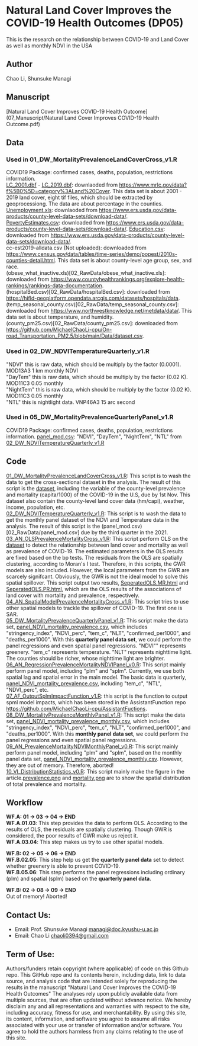 # Natural Land Cover Improves the COVID-19 Health Outcomes (DP05)
This is the research on the relationship between COVID-19 and Land Cover as well as monthly NDVI in the USA

## Author
Chao Li, Shunsuke Managi

## Manuscript
[Natural Land Cover Improves COVID-19 Health Outcome](07_Manuscript/Natural Land Cover Improves COVID-19 Health Outcome.pdf)  

## Data  
### Used in 01_DW_MortalityPrevalenceLandCoverCross_v1.R  
COVID19 Package: confirmed cases, deaths, population, restrictions information.  
[LC_2001.dbf](01_Raster/02_LandCoverTable/LC_2001.dbf) - [LC_2019.dbf](01_Raster/02_LandCoverTable/LC_2019.dbf): downlaoded from <https://www.mrlc.gov/data?f%5B0%5D=category%3ALand%20Cover>. This data set is about 2001 - 2019 land cover, eight tif files, which should be extracted by geoprocessiong. The data are about percentage in the counties.  
[Unemployment.xls](02_RawData/Unemployment.xls): downlaoded from <https://www.ers.usda.gov/data-products/county-level-data-sets/download-data/>.  
[PovertyEstimates.csv](02_RawData/PovertyEstimates.csv): downloaded from <https://www.ers.usda.gov/data-products/county-level-data-sets/download-data/>. 
[Education.csv](02_RawData/Education.csv): downloaded from <https://www.ers.usda.gov/data-products/county-level-data-sets/download-data/>.  
cc-est2019-alldata.csv (Not uploaded): downloaded from <https://www.census.gov/data/tables/time-series/demo/popest/2010s-counties-detail.html>. This data set is about county-level age group, sex, and race.  
(obese_what_inactive.xls)[02_RawData/obese_what_inactive.xls]: downloaded from <https://www.countyhealthrankings.org/explore-health-rankings/rankings-data-documentation>.  
(hospitalBed.csv)[02_RawData/hospitalBed.csv]: downloaded from <https://hifld-geoplatform.opendata.arcgis.com/datasets/hospitals/data>.  
(temp_seasonal_county.csv)[02_RawData/temp_seasonal_county.csv]: downloaded from <https://www.northwestknowledge.net/metdata/data/>. This data set is about temperature, and humidity.  
(county_pm25.csv)[02_RawData/county_pm25.csv]: downloaded from <https://github.com/MichaelChaoLi-cpu/On-road_Transportation_PM2.5/blob/main/Data/dataset.csv>.  
### Used in 02_DW_NDVITemperatureQuarterly_v1.R
"NDVI" this is raw data, which should be multiply by the factor (0.0001). MOD13A3 1 km monthly NDVI   
"DayTem" this is raw data, which should be multiply by the factor (0.02 K). MOD11C3 0.05 monthly  
"NightTem" this is raw data, which should be multiply by the factor (0.02 K). MOD11C3 0.05 monthly  
"NTL" this is nightlight data. VNP46A3 15 arc second  
  
### Used in 05_DW_MortalityPrevalenceQuarterlyPanel_v1.R
COVID19 Package: confirmed cases, deaths, population, restrictions information. 
[panel_mod.csv](02_RawData/panel_mod.csv): "NDVI", "DayTem", "NightTem", "NTL" from [02_DW_NDVITemperatureQuarterly_v1.R](04_Code/02_DW_NDVITemperatureQuarterly_v1.R)  
  
## Code  
[01_DW_MortalityPrevalenceLandCoverCross_v1.R](04_Code/01_DW_MortalityPrevalenceLandCoverCross_v1.R): This script is to wash the data to get the cross-sectional dataset in the analysis. The result of this script is the [dataset](00_RData/dateset.Rdata), including the variable of the county-level prevalence and mortality (capita/1000) of the COVID-19 in the U.S, due by 1st Nov. This dataset also contain the county-level land cover data (hm/capi), weather, income, population, etc.  
[02_DW_NDVITemperatureQuarterly_v1.R](04_Code/02_DW_NDVITemperatureQuarterly_v1.R): This script is to wash the data to get the monthly panel dataset of the NDVI and Temperature data in the analysis. The result of this script is the (panel_mod.csv)[02_RawData/panel_mod.csv] due by the third quarter in the 2021.
[03_AN_OLSPrevalenceMortalityCross_v1.R](04_Code/03_AN_OLSPrevalenceMortalityCross_v1): This script perform OLS on the [dataset](00_RData/dateset.Rdata) to detect the relationship between land cover and mortality as well as prevalence of COVID-19. The estimated parameters in the OLS results are fixed based on the bp tests. The residuals from the OLS are spatially clustering, according to Moran's I test. Therefore, in this scripts, the GWR models are also included. However, the local parameters from the GWR are scarcely signifcant. Obviously, the GWR is not the ideal model to solve this spatial spillover. This script output two results, [SeperatedOLS.MR.html](03_Results/SeperatedOLS.MR.html) and [SeperatedOLS.PR.html](03_Results/SeperatedOLS.PR.html), which are the OLS results of the associations of land cover with mortality and prevalence, respectively.  
[04_AN_SpatialModelPrevalenceMortalityCross_v1.R](04_Code/04_AN_SpatialModelPrevalenceMortalityCross_v1.R): This script tries to use other spatial models to trackle the spillover of COVID-19. The first one is SAR.    
[05_DW_MortalityPrevalenceQuarterlyPanel_v1.R](04_Code/05_DW_MortalityPrevalenceQuarterlyPanel_v1.R): This script make the data set, [panel_NDVI_mortality_prevalence.csv](02_RawData/panel_NDVI_mortality_prevalence.csv), which includes "stringency_index", "NDVI_perc", "tem_c", "NLT", "confirmed_per1000", and "deaths_per1000". With this **quarterly panel data set**, we could perform the panel regressions and even spatial panel regressions. "NDVI"" represents greenery. "tem_c" represents temperature. "NLT" represents nighttime light. The counties should be richer, whose nighttime light are brighter.  
[06_AN_RegressionPrevalenceMortalityNDVIPanel_v0.R](04_Code/06_AN_RegressionPrevalenceMortalityNDVIPanel_v0.R): This script mainly perform panel model, including "plm" and "splm". Currently, we use both spatial lag and spatial error in the main model. The basic data is quarterly, [panel_NDVI_mortality_prevalence.csv](02_RawData/panel_NDVI_mortality_prevalence.csv), including "tem_c", "NTL", "NDVI_perc", etc.  
[07_AF_OutputSplmImpactFunction_v1.R](04_Code/07_AF_OutputSplmImpactFunction_v1.R): this script is the function to output spml model impacts, which has been stored in the AssistantFunction repo <https://github.com/MichaelChaoLi-cpu/AssistantFuctions>.  
[08_DW_MortalityPrevalenceMonthlyPanel_v1.R](04_Code/08_DW_MortalityPrevalenceMonthlyPanel_v1.R): This script make the data set, [panel_NDVI_mortality_prevalence_monthly.csv](02_RawData/panel_NDVI_mortality_prevalence_monthly.csv), which includes "stringency_index", "NDVI_perc", "tem_c", "NLT", "confirmed_per1000", and "deaths_per1000". With this **monthly panel data set**, we could perform the panel regressions and even spatial panel regressions.   
[09_AN_PrevalenceMortalityNDVIMonthlyPanel_v0.R](04_Code/09_AN_PrevalenceMortalityNDVIMonthlyPanel_v0.R): This script mainly perform panel model, including "plm" and "splm", based on the monthly panel data set, [panel_NDVI_mortality_prevalence_monthly.csv](02_RawData/panel_NDVI_mortality_prevalence_monthly.csv). However, they are out of memory. Therefore, aborted!
[10_VI_DistributionStatistics_v0.R](04_Code/10_VI_DistributionStatistics_v0.R): This script mainly make the figure in the article.[prevalence.png](06_Figure/prevalence.png) and [mortality.png](06_Figure/mortality.png) are to show the spatial distribution of total prevalence and mortality.
  
## Workflow  
**WF.A: 01 -> 03 -> 04 -> END**  
**WF.A.01.03**: This step provides the data to perform OLS. According to the results of OLS, the residuals are spatially clustering. Though GWR is considered, the poor results of GWR make us reject it.  
**WF.A.03.04**: This step makes us try to use other spatial models.  
  
**WF.B: 02 -> 05 -> 06 -> END**  
**WF.B.02.05**: This step help us get the **quarterly panel data** set to detect whether greenery is able to prevent COVID-19.  
**WF.B.05.06**: This step performs the panel regressions including ordinary (plm) and spatial (splm) based on the **quarterly panel data**.  
  
**WF.B: 02 -> 08 -> 09 -> END**  
Out of memory! Aborted!  

## Contact Us:
- Email: Prof. Shunsuke Managi <managi@doc.kyushu-u.ac.jp>  
- Email: Chao Li <chaoli0394@gmail.com>  
  
## Term of Use:
Authors/funders retain copyright (where applicable) of code on this Github repo. 
This GitHub repo and its contents herein, including data, link to data source, and analysis code that are intended solely for reproducing the results in the manuscript "Natural Land Cover Improves the COVID-19 Health Outcomes" The analyses rely upon publicly available data from multiple sources, that are often updated without advance notice. We hereby disclaim any and all representations and warranties with respect to the site, including accuracy, fitness for use, and merchantability. By using this site, its content, information, and software you agree to assume all risks associated with your use or transfer of information and/or software. You agree to hold the authors harmless from any claims relating to the use of this site.